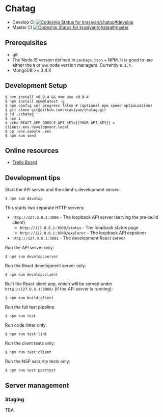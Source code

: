 # Chatag

- Develop CI [ ![Codeship Status for krasiyan/chatag#develop](https://app.codeship.com/projects/40a62ad0-004d-0136-d6b3-5a0245e77f67/status?branch=#develop)](https://app.codeship.com/projects/279825)
- Master CI [ ![Codeship Status for krasiyan/chatag#master](https://app.codeship.com/projects/40a62ad0-004d-0136-d6b3-5a0245e77f67/status?branch=#master)](https://app.codeship.com/projects/279825)

## Prerequisites

- git
- The NodeJS version defined in `package.json` + NPM. It is good to use either the `N` or `nvm` node version managers. Currently `8.1.4`.
- MongoDB >= 3.4.X

## Development Setup

    $ nvm install v8.9.4 && nvm use v8.9.4
    $ npm install npm@latest -g
    $ npm config set progress false # (optional npm speed optimization)
    $ git clone git@github.com:krasiyan/chatag.git
    $ cd ./chatag
    $ npm i
    $ echo REACT_APP_GOOGLE_API_KEY={{YOUR_API_KEY}} > client/.env.development.local
    $ cp .env.sample .env
    $ npm run seed

## Online resources

- [Trello Board](https://trello.com/b/jzVnPHBj/chatag)

## Development tips


Start the API server and the client's development server:

    $ npm run develop

This starts two separate HTTP servers:

- `http://127.0.0.1:3000` - The loopback API server (serving the pre-build client)
  - `http://127.0.0.1:3000/status` - The loopback status page
  - `http://127.0.0.1:3000/explorer` - The loopback API expolorer
- `http://127.0.0.1:3001` - The development React server

Run the API server only:

    $ npm run develop:server

Run the React development server only:

    $ npm run develop:client

Built the React client app, which will be served under `http://127.0.0.1:3000/` (if the API server is running):

    $ npm run build:client

Run the full test pipeline:

    $ npm run test

Run code linter only:

    $ npm run test:lint

Run the client tests only:

    $ npm run test:client

Run the NSP security tests only:

    $ npm run test:posttest

## Server management

### Staging

TBA
